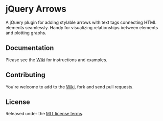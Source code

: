 # jQuery Arrows
A jQuery plugin for adding stylable arrows with text tags connecting HTML elements seamlessly. Handy for visualizing relationships between elements and plotting graphs.

## Documentation

Please see the [Wiki](https://github.com/alejp1998/jquery-arrows/wiki) for instructions and examples.

## Contributing

You're welcome to add to the [Wiki](https://github.com/alejp1998/jquery-arrows/wiki),
fork and send pull requests.

## License

Released under the [MIT license terms](LICENSE).
